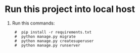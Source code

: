 # Run this project into local host

1. Run this commands:

        #  pip install -r requirements.txt
        #  python manage.py migrate
        #  python manage.py createsuperuser
        #  python manage.py runserver
